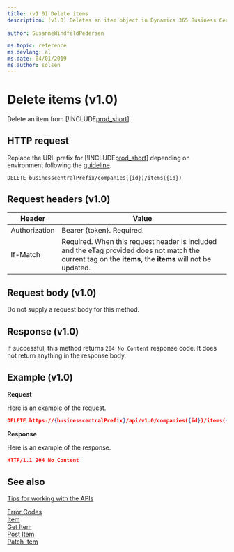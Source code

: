 ```yaml
---
title: (v1.0) Delete items
description: (v1.0) Deletes an item object in Dynamics 365 Business Central.
 
author: SusanneWindfeldPedersen

ms.topic: reference
ms.devlang: al
ms.date: 04/01/2019
ms.author: solsen
---
```


# Delete items (v1.0)
Delete an item from [!INCLUDE[prod_short](../../../includes/prod_short.md)].

## HTTP request
Replace the URL prefix for [!INCLUDE[prod_short](../../../includes/prod_short.md)] depending on environment following the [guideline](../../v1.0/endpoints-apis-for-dynamics.md).
```
DELETE businesscentralPrefix/companies({id})/items({id})
```

## Request headers (v1.0)

|Header       |Value                    |
|-------------|-------------------------|
|Authorization|Bearer {token}. Required.|
|If-Match     |Required. When this request header is included and the eTag provided does not match the current tag on the **items**, the **items** will not be updated. |

## Request body (v1.0)
Do not supply a request body for this method.

## Response (v1.0)
If successful, this method returns ```204 No Content``` response code. It does not return anything in the response body.

## Example (v1.0)

**Request**

Here is an example of the request.
```json
DELETE https://{businesscentralPrefix}/api/v1.0/companies({id})/items({id})
```

**Response**

Here is an example of the response. 

```json
HTTP/1.1 204 No Content
```
## See also
[Tips for working with the APIs](../../../developer/devenv-connect-apps-tips.md)  



[Error Codes](../dynamics_error_codes.md)  
[Item](../resources/dynamics_item.md)  
[Get Item](../api/dynamics_item_get.md)  
[Post Item](../api/dynamics_create_item.md)  
[Patch Item](../api/dynamics_item_update.md)  